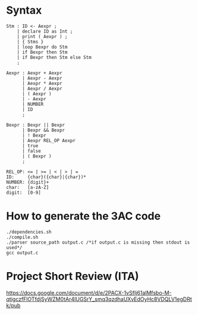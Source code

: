 # Syntax
```
Stm : ID <- Aexpr ; 	
    | declare ID as Int ;  	
    | print ( Aexpr ) ;   
    | { Stms }
    | loop Bexpr do Stm   
    | if Bexpr then Stm 		
    | if Bexpr then Stm else Stm
    ;
    
Aexpr : Aexpr + Aexpr 		 
      | Aexpr - Aexpr 		 
      | Aexpr * Aexpr 		 
      | Aexpr / Aexpr 		 
      | ( Aexpr )   		 
      | - Aexpr  
      | NUMBER 				 
      | ID 		
      ; 
      
Bexpr : Bexpr || Bexpr  		
      | Bexpr && Bexpr 		
      | ! Bexpr 			
      | Aexpr REL_OP Aexpr 	
      | true 					
      | false 				
      | ( Bexpr ) 		
      ; 
   
REL_OP: <= | >= | < | > | =
ID:     {char}({char}|{char})*
NUMBER: {digit}+
char:   [a-zA-Z]
digit:  [0-9]
```

# How to generate the 3AC code
```
./dependencies.sh
./compile.sh
./parser source_path output.c /*if output.c is missing then stdout is used*/
gcc output.c
```
# Project Short Review (ITA)
https://docs.google.com/document/d/e/2PACX-1vSfIj61alMfsbo-M-qtigczfFlOTfdjSyWZM0tAr4IUGSrY_smq3qzdhaUXvEdOyHc8VDQLV1egDRtk/pub
